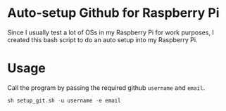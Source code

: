 # Auto-setup Github for Raspberry Pi 
 Since I usually test a lot of OSs in my Raspberry Pi for work purposes, I created this bash script to do an auto setup into my Raspberry Pi. 

# Usage
 Call the program by passing the required github `username` and `email`.
 ```c
 sh setup_git.sh -u username -e email
 ```
 